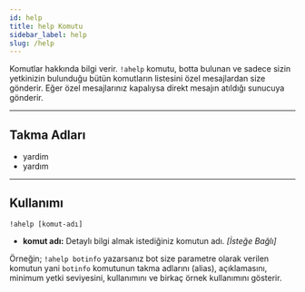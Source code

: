 ```yaml
---
id: help
title: help Komutu
sidebar_label: help
slug: /help
---
```

Komutlar hakkında bilgi verir. `!ahelp` komutu, botta bulunan ve sadece sizin yetkinizin bulunduğu bütün komutların 
listesini özel mesajlardan size gönderir. Eğer özel mesajlarınız kapalıysa direkt mesajın atıldığı sunucuya gönderir.

---

## Takma Adları

- yardim
- yardım

---

## Kullanımı
`!ahelp [komut-adı]`

- **komut adı:** Detaylı bilgi almak istediğiniz komutun adı. *[İsteğe Bağlı]*

Örneğin; `!ahelp botinfo` yazarsanız bot size parametre olarak verilen komutun yani `botinfo` komutunun takma adlarını 
(alias), açıklamasını, minimum yetki seviyesini, kullanımını ve birkaç örnek kullanımını gösterir.
